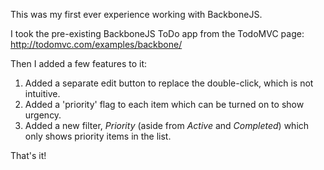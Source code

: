 This was my first ever experience working with BackboneJS.

I took the pre-existing BackboneJS ToDo app from the TodoMVC page: http://todomvc.com/examples/backbone/

Then I added a few features to it:

1. Added a separate edit button to replace the double-click, which is not intuitive.
2. Added a 'priority' flag to each item which can be turned on to show urgency.
3. Added a new filter, *Priority* (aside from *Active* and *Completed*) which only shows priority items in the list.

That's it!
